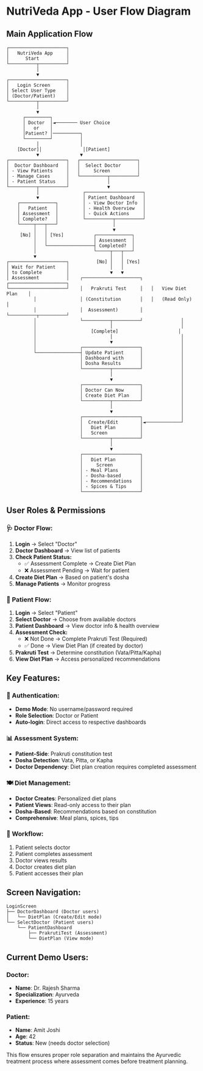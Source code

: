 # NutriVeda App - User Flow Diagram

## Main Application Flow

```
┌─────────────────────┐
│   NutriVeda App     │
│      Start          │
└──────────┬──────────┘
           │
           ▼
┌─────────────────────┐
│   Login Screen      │
│ Select User Type    │
│ (Doctor/Patient)    │
└──────────┬──────────┘
           │
           ▼
      ┌─────────┐
      │ Doctor  │◄──────── User Choice
      │   or    │
      │Patient? │──────────┐
      └─────────┘          │
           │               │
    [Doctor]│               │[Patient]
           ▼               ▼
┌─────────────────────┐   ┌─────────────────────┐
│  Doctor Dashboard   │   │  Select Doctor      │
│ - View Patients     │   │     Screen          │
│ - Manage Cases      │   └──────────┬──────────┘
│ - Patient Status    │              │
└──────────┬──────────┘              ▼
           │                ┌─────────────────────┐
           ▼                │ Patient Dashboard   │
    ┌─────────────┐         │ - View Doctor Info  │
    │   Patient   │         │ - Health Overview   │
    │ Assessment  │         │ - Quick Actions     │
    │ Complete?   │         └──────────┬──────────┘
    └─────┬───┬───┘                    │
          │   │                        ▼
     [No] │   │ [Yes]           ┌─────────────┐
          │   │                 │ Assessment  │
          │   └─────────────────┤ Completed?  │
          │                     └─────┬───┬───┘
          ▼                           │   │
┌─────────────────────┐          [No] │   │ [Yes]
│ Wait for Patient    │               │   │
│ to Complete         │               ▼   ▼
│ Assessment          │    ┌─────────────────────┐   ┌─────────────────────┐
└─────────────────────┘    │   Prakruti Test     │   │   View Diet Plan    │
          │                │ (Constitution       │   │   (Read Only)       │
          │                │  Assessment)        │   └──────────┬──────────┘
          │                └──────────┬──────────┘              │
          │                           │                         │
          │                    [Complete]                      │
          │                           │                         │
          │                           ▼                         │
          │                ┌─────────────────────┐              │
          └────────────────┤ Update Patient      │              │
                           │ Dashboard with      │              │
                           │ Dosha Results       │              │
                           └──────────┬──────────┘              │
                                      │                         │
                                      ▼                         │
                           ┌─────────────────────┐              │
                           │ Doctor Can Now      │              │
                           │ Create Diet Plan    │              │
                           └──────────┬──────────┘              │
                                      │                         │
                                      ▼                         │
                           ┌─────────────────────┐              │
                           │  Create/Edit        │◄─────────────┘
                           │   Diet Plan         │
                           │   Screen            │
                           └──────────┬──────────┘
                                      │
                                      ▼
                           ┌─────────────────────┐
                           │   Diet Plan         │
                           │     Screen          │
                           │ - Meal Plans        │
                           │ - Dosha-based       │
                           │ - Recommendations   │
                           │ - Spices & Tips     │
                           └─────────────────────┘
```

## User Roles & Permissions

### 🩺 Doctor Flow:
1. **Login** → Select "Doctor"
2. **Doctor Dashboard** → View list of patients
3. **Check Patient Status:**
   - ✅ Assessment Complete → Create Diet Plan
   - ❌ Assessment Pending → Wait for patient
4. **Create Diet Plan** → Based on patient's dosha
5. **Manage Patients** → Monitor progress

### 👤 Patient Flow:
1. **Login** → Select "Patient"
2. **Select Doctor** → Choose from available doctors
3. **Patient Dashboard** → View doctor info & health overview
4. **Assessment Check:**
   - ❌ Not Done → Complete Prakruti Test (Required)
   - ✅ Done → View Diet Plan (if created by doctor)
5. **Prakruti Test** → Determine constitution (Vata/Pitta/Kapha)
6. **View Diet Plan** → Access personalized recommendations

## Key Features:

### 🔐 Authentication:
- **Demo Mode**: No username/password required
- **Role Selection**: Doctor or Patient
- **Auto-login**: Direct access to respective dashboards

### 📊 Assessment System:
- **Patient-Side**: Prakruti constitution test
- **Dosha Detection**: Vata, Pitta, or Kapha
- **Doctor Dependency**: Diet plan creation requires completed assessment

### 🍽️ Diet Management:
- **Doctor Creates**: Personalized diet plans
- **Patient Views**: Read-only access to their plan
- **Dosha-Based**: Recommendations based on constitution
- **Comprehensive**: Meal plans, spices, tips

### 🔄 Workflow:
1. Patient selects doctor
2. Patient completes assessment
3. Doctor views results
4. Doctor creates diet plan
5. Patient accesses their plan

## Screen Navigation:

```
LoginScreen
├── DoctorDashboard (Doctor users)
│   └── DietPlan (Create/Edit mode)
└── SelectDoctor (Patient users)
    └── PatientDashboard
        ├── PrakrutiTest (Assessment)
        └── DietPlan (View mode)
```

## Current Demo Users:

### Doctor:
- **Name**: Dr. Rajesh Sharma
- **Specialization**: Ayurveda
- **Experience**: 15 years

### Patient:
- **Name**: Amit Joshi
- **Age**: 42
- **Status**: New (needs doctor selection)

This flow ensures proper role separation and maintains the Ayurvedic treatment process where assessment comes before treatment planning.
